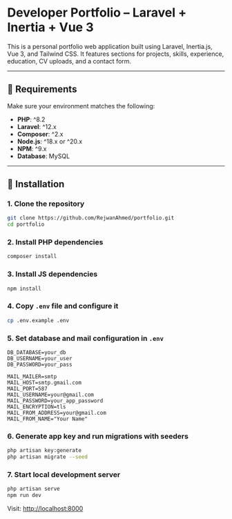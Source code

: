 
# Developer Portfolio – Laravel + Inertia + Vue 3

This is a personal portfolio web application built using Laravel, Inertia.js, Vue 3, and Tailwind CSS. It features sections for projects, skills, experience, education, CV uploads, and a contact form.

---

## 🧰 Requirements

Make sure your environment matches the following:

- **PHP**: ^8.2  
- **Laravel**: ^12.x  
- **Composer**: ^2.x  
- **Node.js**: ^18.x or ^20.x  
- **NPM**: ^9.x  
- **Database**: MySQL  

---

## 🚀 Installation

### 1. Clone the repository

```bash
git clone https://github.com/RejwanAhmed/portfolio.git
cd portfolio
```

### 2. Install PHP dependencies

```bash
composer install
```

### 3. Install JS dependencies

```bash
npm install
```

### 4. Copy `.env` file and configure it

```bash
cp .env.example .env
```

### 5. Set database and mail configuration in `.env`

```env
DB_DATABASE=your_db
DB_USERNAME=your_user
DB_PASSWORD=your_pass

MAIL_MAILER=smtp
MAIL_HOST=smtp.gmail.com
MAIL_PORT=587
MAIL_USERNAME=your@gmail.com
MAIL_PASSWORD=your_app_password
MAIL_ENCRYPTION=tls
MAIL_FROM_ADDRESS=your@gmail.com
MAIL_FROM_NAME="Your Name"
```

### 6. Generate app key and run migrations with seeders

```bash
php artisan key:generate
php artisan migrate --seed
```

### 7. Start local development server

```bash
php artisan serve
npm run dev
```

Visit: [http://localhost:8000](http://localhost:8000)
